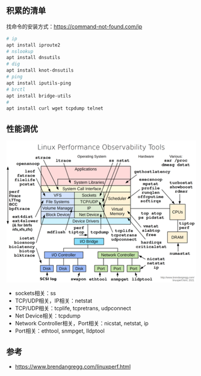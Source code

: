 ## 积累的清单

找命令的安装方式：https://command-not-found.com/ip

```bash
# ip
apt install iproute2
# nslookup
apt install dnsutils
# dig
apt install knot-dnsutils
# ping
apt install iputils-ping
# brctl
apt install bridge-utils
# 
apt install curl wget tcpdump telnet

```

## 性能调优

![](/static/images/2208/p001.png)

- sockets相关：ss
- TCP/UDP相关，IP相关：netstat
- TCP/UDP相关：tcplife, tcpretrans, udpconnect
- Net Device相关：tcpdump
- Network Controller相关，Port相关：nicstat, netstat, ip
- Port相关：ethtool, snmpget, lldptool

## 参考

- https://www.brendangregg.com/linuxperf.html
